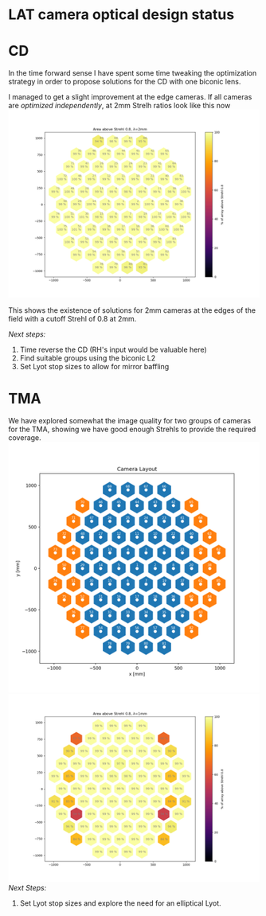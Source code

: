 # LAT camera optical design status

# CD
In the time forward sense I have spent some time
tweaking the optimization strategy in order to propose
solutions for the CD with one biconic lens.

I managed to get a slight improvement at the edge cameras.
If all cameras are *optimized independently*, at 2mm Strelh ratios look like this now
![](strehls_2mm/area_above_0p8.png)

This shows the existence of solutions for 2mm cameras at the edges of the field with a cutoff Strehl of 0.8 at 2mm.

*Next steps:*
1. Time reverse the CD (RH's input would be valuable here)
2. Find suitable groups using the biconic L2
3. Set Lyot stop sizes to allow for mirror baffling

# TMA
We have explored somewhat the image quality for two groups of cameras for the TMA, showing we have good enough Strehls to provide the required coverage.
![](../TMP_baseline_rev_multicam_test1_2groups_leaders_8_39/groups_info/camera_groups.png)
![](../TMP_baseline_rev_multicam_test1_2groups_leaders_8_39/strehls_1mm/area_above_0p8.png)
*Next Steps:*
1. Set Lyot stop sizes and explore the need for an elliptical Lyot.
